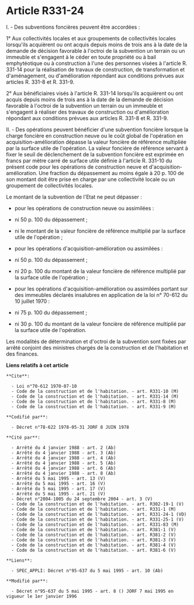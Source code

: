 # Article R331-24

I. - Des subventions foncières peuvent être accordées :

1° Aux collectivités locales et aux groupements de collectivités locales lorsqu'ils acquièrent ou ont acquis depuis moins de
trois ans à la date de la demande de décision favorable à l'octroi de la subvention un terrain ou un immeuble et s'engagent à
le céder en toute propriété ou à bail emphytéotique ou à construction à l'une des personnes visées à l'article R. 331-14 pour
la réalisation de travaux de construction, de transformation et d'aménagement, ou d'amélioration répondant aux conditions
prévues aux articles R. 331-8 et R. 331-9.

2° Aux bénéficiaires visés à l'article R. 331-14 lorsqu'ils acquièrent ou ont acquis depuis moins de trois ans à la date de
la demande de décision favorable à l'octroi de la subvention un terrain ou un immeuble et s'engagent à réaliser des travaux
de construction ou d'amélioration répondant aux conditions prévues aux articles R. 331-8 et R. 331-9.

II. - Des opérations peuvent bénéficier d'une subvention foncière lorsque la charge foncière en construction neuve ou le coût
global de l'opération en acquisition-amélioration dépasse la valeur foncière de référence multipliée par la surface utile de
l'opération. La valeur foncière de référence servant à fixer le seuil de déclenchement de la subvention foncière est exprimée
en francs par mètre carré de surface utile définie à l'article R. 331-10 du présent code pour les opérations de construction
neuve et d'acquisition-amélioration. Une fraction du dépassement au moins égale à 20 p. 100 de son montant doit être prise en
charge par une collectivité locale ou un groupement de collectivités locales.

Le montant de la subvention de l'Etat ne peut dépasser :

- pour les opérations de construction neuve ou assimilées :

- ni 50 p. 100 du dépassement ;

- ni le montant de la valeur foncière de référence multiplié par la surface utile de l'opération ;

- pour les opérations d'acquisition-amélioration ou assimilées :

- ni 50 p. 100 du dépassement ;

- ni 20 p. 100 du montant de la valeur foncière de référence multiplié par la surface utile de l'opération ;

- pour les opérations d'acquisition-amélioration ou assimilées portant sur des immeubles déclarés insalubres en application
de la loi n° 70-612 du 10 juillet 1970 :

- ni 75 p. 100 du dépassement ;

- ni 30 p. 100 du montant de la valeur foncière de référence multiplié par la surface utile de l'opération.

Les modalités de détermination et d'octroi de la subvention sont fixées par arrêté conjoint des ministres chargés de la
construction et de l'habitation et des finances.

**Liens relatifs à cet article**

	**Cite**:

	  - Loi n°70-612 1970-07-10
	  - Code de la construction et de l'habitation. - art. R331-10 (M)
	  - Code de la construction et de l'habitation. - art. R331-14 (M)
	  - Code de la construction et de l'habitation. - art. R331-8 (M)
	  - Code de la construction et de l'habitation. - art. R331-9 (M)

	**Codifié par**:

	  - Décret n°78-622 1978-05-31 JORF 8 JUIN 1978

	**Cité par**:

	  - Arrêté du 4 janvier 1988 - art. 2 (Ab)
	  - Arrêté du 4 janvier 1988 - art. 3 (Ab)
	  - Arrêté du 4 janvier 1988 - art. 4 (Ab)
	  - Arrêté du 4 janvier 1988 - art. 5 (Ab)
	  - Arrêté du 4 janvier 1988 - art. 6 (Ab)
	  - Arrêté du 4 janvier 1988 - art. 8 (Ab)
	  - Arrêté du 5 mai 1995 - art. 13 (V)
	  - Arrêté du 5 mai 1995 - art. 16 (V)
	  - Arrêté du 5 mai 1995 - art. 17 (V)
	  - Arrêté du 5 mai 1995 - art. 21 (V)
	  - Décret n°2004-1005 du 24 septembre 2004 - art. 3 (V)
	  - Code de la construction et de l'habitation. - art. R302-19-1 (V)
	  - Code de la construction et de l'habitation. - art. R331-1 (M)
	  - Code de la construction et de l'habitation. - art. R331-24-1 (VD)
	  - Code de la construction et de l'habitation. - art. R331-25-1 (V)
	  - Code de la construction et de l'habitation. - art. R331-83 (M)
	  - Code de la construction et de l'habitation. - art. R381-1 (V)
	  - Code de la construction et de l'habitation. - art. R381-2 (V)
	  - Code de la construction et de l'habitation. - art. R381-3 (V)
	  - Code de la construction et de l'habitation. - art. R381-4 (V)
	  - Code de la construction et de l'habitation. - art. R381-6 (V)

	**Liens**:

	  - SPEC_APPLI: Décret n°95-637 du 5 mai 1995 - art. 10 (Ab)

	**Modifié par**:

	  - Décret n°95-637 du 5 mai 1995 - art. 8 () JORF 7 mai 1995 en vigueur le 1er janvier 1996
